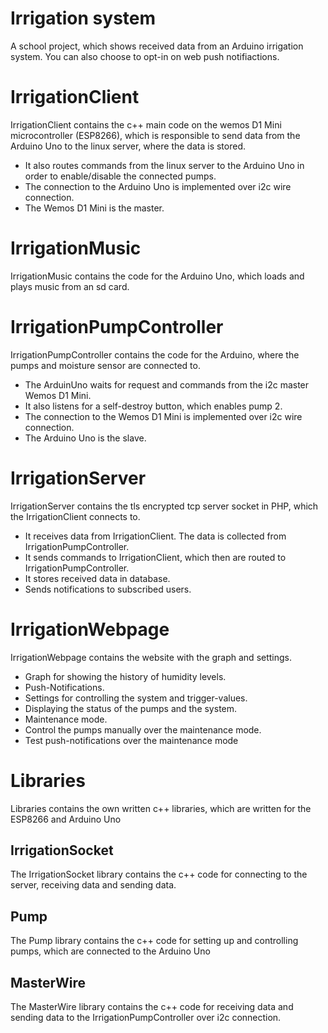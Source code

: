 # Irrigation system

A school project, which shows received data from an Arduino irrigation system.
You can also choose to opt-in on web push notifiactions.

# IrrigationClient
IrrigationClient contains the c++ main code on the wemos D1 Mini microcontroller (ESP8266), which is responsible to send data from the Arduino Uno to the linux server, where the data is stored.
- It also routes commands from the linux server to the Arduino Uno in order to enable/disable the connected pumps.
- The connection to the Arduino Uno is implemented over i2c wire connection.
- The Wemos D1 Mini is the master.

# IrrigationMusic
IrrigationMusic contains the code for the Arduino Uno, which loads and plays music from an sd card.

# IrrigationPumpController
IrrigationPumpController contains the code for the Arduino, where the pumps and moisture sensor are connected to.
- The ArduinUno waits for request and commands from the i2c master Wemos D1 Mini.
- It also listens for a self-destroy button, which enables pump 2.
- The connection to the Wemos D1 Mini is implemented over i2c wire connection.
- The Arduino Uno is the slave.

# IrrigationServer
IrrigationServer contains the tls encrypted tcp server socket in PHP, which the IrrigationClient connects to.
- It receives data from IrrigationClient. The data is collected from IrrigationPumpController.
- It sends commands to IrrigationClient, which then are routed to IrrigationPumpController.
- It stores received data in database.
- Sends notifications to subscribed users.

# IrrigationWebpage
IrrigationWebpage contains the website with the graph and settings.
- Graph for showing the history of humidity levels.
- Push-Notifications.
- Settings for controlling the system and trigger-values.
- Displaying the status of the pumps and the system.
- Maintenance mode.
- Control the pumps manually over the maintenance mode.
- Test push-notifications over the maintenance mode

# Libraries
Libraries contains the own written c++ libraries, which are written for the ESP8266 and Arduino Uno

## IrrigationSocket
The IrrigationSocket library contains the c++ code for connecting to the server, receiving data and sending data.

## Pump
The Pump library contains the c++ code for setting up and controlling pumps, which are connected to the Arduino Uno

## MasterWire
The MasterWire library contains the c++ code for receiving data and sending data to the IrrigationPumpController over i2c connection.
